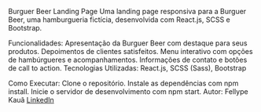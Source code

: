 Burguer Beer Landing Page
Uma landing page responsiva para a Burguer Beer, uma hamburgueria fictícia, desenvolvida com React.js, SCSS e Bootstrap.

Funcionalidades:
Apresentação da Burguer Beer com destaque para seus produtos.
Depoimentos de clientes satisfeitos.
Menu interativo com opções de hambúrgueres e acompanhamentos.
Informações de contato e botões de call to action.
Tecnologias Utilizadas:
React.js, SCSS (Sass), Bootstrap

Como Executar:
Clone o repositório.
Instale as dependências com npm install.
Inicie o servidor de desenvolvimento com npm start.
Autor:
Fellype Kauã [LinkedIn](https://www.linkedin.com/in/fellype-kau%C3%A3-64a135226/)
